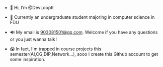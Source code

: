 - 👋 Hi, I’m @DevLooptt
- 🌱 Currently an undergraduate student majoring in computer science in FDU 
- 🔊 My email is 903081501@qq.com. Welcome if you have any questions or you just wanna talk !

- 😱 In fact, I'm trapped in course projects this semester(AI,CG,DIP,Network...), sooo I create this Github account to get some inspiration.


